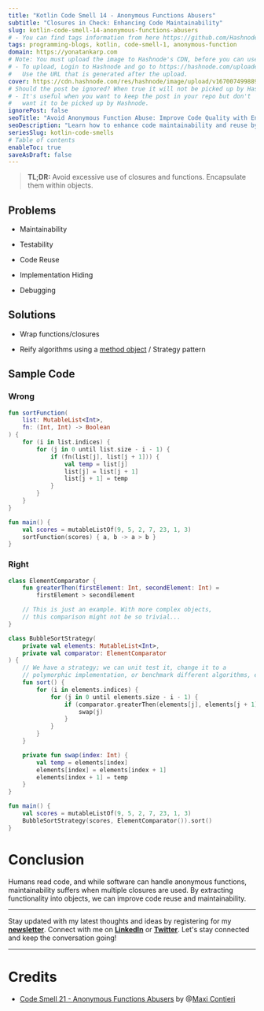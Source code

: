 ```yaml
---
title: "Kotlin Code Smell 14 - Anonymous Functions Abusers"
subtitle: "Closures in Check: Enhancing Code Maintainability"
slug: kotlin-code-smell-14-anonymous-functions-abusers
# - You can find tags information from here https://github.com/Hashnode/support/blob/main/misc/tags.json
tags: programming-blogs, kotlin, code-smell-1, anonymous-function
domain: https://yonatankarp.com
# Note: You must upload the image to Hashnode's CDN, before you can use it here.
# - To upload, Login to Hashnode and go to https://hashnode.com/uploader
#   Use the URL that is generated after the upload.
cover: https://cdn.hashnode.com/res/hashnode/image/upload/v1670074998894/lYlCt6Imq.jpeg
# Should the post be ignored? When true it will not be picked up by Hashnode.
# - It's useful when you want to keep the post in your repo but don't
#   want it to be picked up by Hashnode.
ignorePost: false
seoTitle: "Avoid Anonymous Function Abuse: Improve Code Quality with Encapsulated"
seoDescription: "Learn how to enhance code maintainability and reuse by encapsulating functions into objects. Avoid the pitfalls of anonymous function abuse in Kotlin." 
seriesSlug: kotlin-code-smells
# Table of contents
enableToc: true
saveAsDraft: false
---
```


> **TL;DR:** Avoid excessive use of closures and functions. Encapsulate them within objects.

## **Problems**

* Maintainability
    
* Testability
    
* Code Reuse
    
* Implementation Hiding
    
* Debugging
    

## Solutions

* Wrap functions/closures
    
* Reify algorithms using a [method object](https://maximilianocontieri.com/refactoring-010-extract-method-object) / Strategy pattern
    

## Sample Code

### Wrong

```kotlin
fun sortFunction(
    list: MutableList<Int>,
    fn: (Int, Int) -> Boolean
) {
    for (i in list.indices) {
        for (j in 0 until list.size - i - 1) {
            if (fn(list[j], list[j + 1])) {
                val temp = list[j]
                list[j] = list[j + 1]
                list[j + 1] = temp
            }
        }
    }
}

fun main() {
    val scores = mutableListOf(9, 5, 2, 7, 23, 1, 3)
    sortFunction(scores) { a, b -> a > b }
}
```

### Right

```kotlin
class ElementComparator {
    fun greaterThen(firstElement: Int, secondElement: Int) =
        firstElement > secondElement

    // This is just an example. With more complex objects,
    // this comparison might not be so trivial...
}

class BubbleSortStrategy(
    private val elements: MutableList<Int>,
    private val comparator: ElementComparator
) {
    // We have a strategy; we can unit test it, change it to a
    // polymorphic implementation, or benchmark different algorithms, etc.
    fun sort() {
        for (i in elements.indices) {
            for (j in 0 until elements.size - i - 1) {
                if (comparator.greaterThen(elements[j], elements[j + 1])) {
                    swap(j)
                }
            }
        }
    }

    private fun swap(index: Int) {
        val temp = elements[index]
        elements[index] = elements[index + 1]
        elements[index + 1] = temp
    }
}

fun main() {
    val scores = mutableListOf(9, 5, 2, 7, 23, 1, 3)
    BubbleSortStrategy(scores, ElementComparator()).sort()
}
```

# Conclusion

Humans read code, and while software can handle anonymous functions, maintainability suffers when multiple closures are used. By extracting functionality into objects, we can improve code reuse and maintainability.

---

Stay updated with my latest thoughts and ideas by registering for my [**newsletter**](https://yonatankarp.com/newsletter). Connect with me on [**LinkedIn**](https://www.linkedin.com/in/yonatankarp/) or [**Twitter**](https://twitter.com/yonatan_karp). Let's stay connected and keep the conversation going!

---

# Credits

* [Code Smell 21 - Anonymous Functions Abusers](https://maximilianocontieri.com/code-smell-21-anonymous-functions-abusers) by @[Maxi Contieri](@mcsee)

